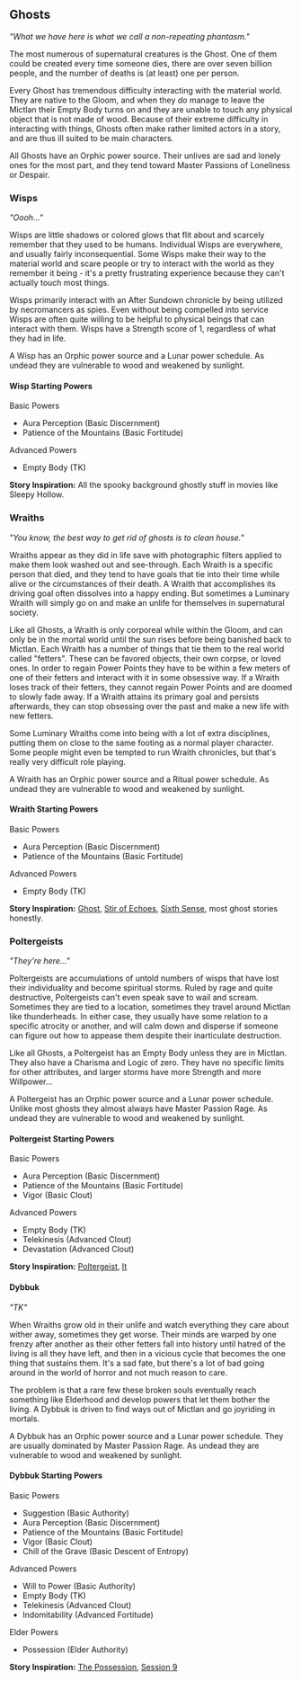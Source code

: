 ## Ghosts
_"What we have here is what we call a non-repeating phantasm."_

The most numerous of supernatural creatures is the Ghost. One of them could be created every time someone dies, there are over seven billion people, and the number of deaths is (at least) one per person.

Every Ghost has tremendous difficulty interacting with the material world. They are native to the Gloom, and when they _do_ manage to leave the Mictlan their Empty Body turns on and they are unable to touch any physical object that is not made of wood. Because of their extreme difficulty in interacting with things, Ghosts often make rather limited actors in a story, and are thus ill suited to be main characters.

All Ghosts have an Orphic power source. Their unlives are sad and lonely ones for the most part, and they tend toward Master Passions of Loneliness or Despair.

### Wisps
_"Oooh..."_

Wisps are little shadows or colored glows that flit about and scarcely remember that they used to be humans. Individual Wisps are everywhere, and usually fairly inconsequential. Some Wisps make their way to the material world and scare people or try to interact with the world as they remember it being - it's a pretty frustrating experience because they can't actually touch most things.

Wisps primarily interact with an After Sundown chronicle by being utilized by necromancers as spies. Even without being compelled into service Wisps are often quite willing to be helpful to physical beings that can interact with them. Wisps have a Strength score of 1, regardless of what they had in life.

A Wisp has an Orphic power source and a Lunar power schedule. As undead they are vulnerable to wood and weakened by sunlight.

#### Wisp Starting Powers

Basic Powers

* Aura Perception (Basic Discernment)
* Patience of the Mountains (Basic Fortitude)

Advanced Powers

* Empty Body (TK)

**Story Inspiration:** All the spooky background ghostly stuff in movies like Sleepy Hollow.

### Wraiths
_"You know, the best way to get rid of ghosts is to clean house."_

Wraiths appear as they did in life save with photographic filters applied to make them look washed out and see-through. Each Wraith is a specific person that died, and they tend to have goals that tie into their time while alive or the circumstances of their death. A Wraith that accomplishes its driving goal often dissolves into a happy ending. But sometimes a Luminary Wraith will simply go on and make an unlife for themselves in supernatural society.

Like all Ghosts, a Wraith is only corporeal while within the Gloom, and can only be in the mortal world until the sun rises before being banished back to Mictlan. Each Wraith has a number of things that tie them to the real world called "fetters". These can be favored objects, their own corpse, or loved ones. In order to regain Power Points they have to be within a few meters of one of their fetters and interact with it in some obsessive way. If a Wraith loses track of their fetters, they cannot regain Power Points and are doomed to slowly fade away. If a Wraith attains its primary goal and persists afterwards, they can stop obsessing over the past and make a new life with new fetters.

Some Luminary Wraiths come into being with a lot of extra disciplines, putting them on close to the same footing as a normal player character. Some people might even be tempted to run Wraith chronicles, but that's really very difficult role playing.

A Wraith has an Orphic power source and a Ritual power schedule. As undead they are vulnerable to wood and weakened by sunlight.

#### Wraith Starting Powers

Basic Powers

* Aura Perception (Basic Discernment)
* Patience of the Mountains (Basic Fortitude)

Advanced Powers

* Empty Body (TK)

**Story Inspiration:** [Ghost](http://www.imdb.com/title/tt0099653/), [Stir of Echoes](http://www.imdb.com/title/tt0164181/), [Sixth Sense](http://www.imdb.com/title/tt0167404/), most ghost stories honestly.

### Poltergeists
_"They're here..."_

Poltergeists are accumulations of untold numbers of wisps that have lost their individuality and become spiritual storms. Ruled by rage and quite destructive, Poltergeists can't even speak save to wail and scream. Sometimes they are tied to a location, sometimes they travel around Mictlan like thunderheads. In either case, they usually have some relation to a specific atrocity or another, and will calm down and disperse if someone can figure out how to appease them despite their inarticulate destruction.

Like all Ghosts, a Poltergeist has an Empty Body unless they are in Mictlan. They also have a Charisma and Logic of zero. They have no specific limits for other attributes, and larger storms have more Strength and more Willpower...

A Poltergeist has an Orphic power source and a Lunar power schedule. Unlike most ghosts they almost always have Master Passion Rage. As undead they are vulnerable to wood and weakened by sunlight.

#### Poltergeist Starting Powers

Basic Powers

* Aura Perception (Basic Discernment)
* Patience of the Mountains (Basic Fortitude)
* Vigor (Basic Clout)

Advanced Powers

* Empty Body (TK)
* Telekinesis (Advanced Clout)
* Devastation (Advanced Clout)

**Story Inspiration:** [Poltergeist](http://www.imdb.com/title/tt0084516/), [It](http://www.imdb.com/title/tt0099864/)

#### Dybbuk
_"TK"_

When Wraiths grow old in their unlife and watch everything they care about wither away, sometimes they get worse. Their minds are warped by one frenzy after another as their other fetters fall into history until hatred of the living is all they have left, and then in a vicious cycle that becomes the one thing that sustains them. It's a sad fate, but there's a lot of bad going around in the world of horror and not much reason to care.

The problem is that a rare few these broken souls eventually reach something like Elderhood and develop powers that let them bother the living. A Dybbuk is driven to find ways out of Mictlan and go joyriding in mortals.

A Dybbuk has an Orphic power source and a Lunar power schedule. They are usually dominated by Master Passion Rage. As undead they are vulnerable to wood and weakened by sunlight.

#### Dybbuk Starting Powers

Basic Powers

 * Suggestion (Basic Authority)
 * Aura Perception (Basic Discernment)
 * Patience of the Mountains (Basic Fortitude)
 * Vigor (Basic Clout)
 * Chill of the Grave (Basic Descent of Entropy)

Advanced Powers

 * Will to Power (Basic Authority)
 * Empty Body (TK)
 * Telekinesis (Advanced Clout)
 * Indomitability (Advanced Fortitude)

Elder Powers

 * Possession (Elder Authority)

**Story Inspiration:** [The Possession](https://www.imdb.com/title/tt0431021/), [Session 9](https://www.imdb.com/title/tt0261983/)